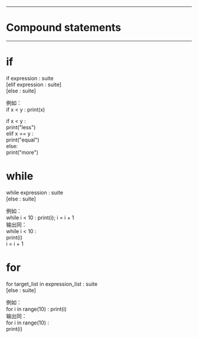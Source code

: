 ***
# Compound statements
***

if
===
if expression : suite   
[elif expression : suite]   
[else : suite]   

例如：   
if x < y : print(x)   

if x < y :   
    print("less")   
elif x == y :    
    print("equal")   
else:   
    print("more")   

while
===
while expression : suite   
[else : suite]   

例如：   
while i < 10 : print(i); i = i + 1    
输出同：    
while i < 10 :   
    print(i)   
    i = i + 1   

for
===
for target_list in expression_list : suite   
[else : suite]   

例如：   
for i in range(10) : print(i)    
输出同：    
for i in range(10) :    
    print(i)    

